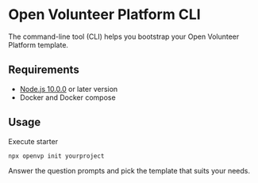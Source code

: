 # Open Volunteer Platform CLI

The command-line tool (CLI) helps you bootstrap your Open Volunteer Platform template.

## Requirements

* [Node.js 10.0.0](https://nodejs.org/en/download/) or later version
* Docker and Docker compose

## Usage

Execute starter 
```
npx openvp init yourproject
```
Answer the question prompts and pick the template that suits your needs.
